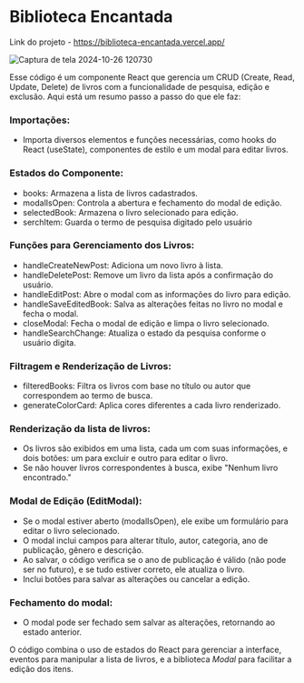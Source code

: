 # Biblioteca Encantada

Link do projeto - https://biblioteca-encantada.vercel.app/

![Captura de tela 2024-10-26 120730](https://github.com/user-attachments/assets/82874bb4-160c-4ab5-9118-0120cf786870)

Esse código é um componente React que gerencia um CRUD (Create, Read, Update, Delete) de livros com a funcionalidade de pesquisa, edição e exclusão. Aqui está um resumo passo a passo do que ele faz:

### Importações:
- Importa diversos elementos e funções necessárias, como hooks do React (useState), componentes de estilo e um modal para editar livros.


### Estados do Componente:
- books: Armazena a lista de livros cadastrados.
- modalIsOpen: Controla a abertura e fechamento do modal de edição.
- selectedBook: Armazena o livro selecionado para edição.
- serchItem: Guarda o termo de pesquisa digitado pelo usuário


### Funções para Gerenciamento dos Livros:
- handleCreateNewPost: Adiciona um novo livro à lista.
- handleDeletePost: Remove um livro da lista após a confirmação do usuário.
- handleEditPost: Abre o modal com as informações do livro para edição.
- handleSaveEditedBook: Salva as alterações feitas no livro no modal e fecha o modal.
- closeModal: Fecha o modal de edição e limpa o livro selecionado.
- handleSearchChange: Atualiza o estado da pesquisa conforme o usuário digita.


### Filtragem e Renderização de Livros:
- filteredBooks: Filtra os livros com base no título ou autor que correspondem ao termo de busca.
- generateColorCard: Aplica cores diferentes a cada livro renderizado.


### Renderização da lista de livros:
- Os livros são exibidos em uma lista, cada um com suas informações, e dois botões: um para excluir e outro para editar o livro.
- Se não houver livros correspondentes à busca, exibe "Nenhum livro encontrado."


### Modal de Edição (EditModal):
- Se o modal estiver aberto (modalIsOpen), ele exibe um formulário para editar o livro selecionado.
- O modal inclui campos para alterar título, autor, categoria, ano de publicação, gênero e descrição.
- Ao salvar, o código verifica se o ano de publicação é válido (não pode ser no futuro), e se tudo estiver correto, ele atualiza o livro.
- Inclui botões para salvar as alterações ou cancelar a edição.


### Fechamento do modal:
- O modal pode ser fechado sem salvar as alterações, retornando ao estado anterior.


O código combina o uso de estados do React para gerenciar a interface, eventos para manipular a lista de livros, e a biblioteca <i>Modal</i> para facilitar a edição dos itens.
